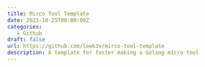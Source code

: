 ```yaml
---
title: Mirco Tool Template
date: 2023-10-25T00:00:00Z
categories:
   - Github
draft: false
url: https://github.com/lowk3v/mirco-tool-template
description: A template for faster making a Golang micro tool
---
```

